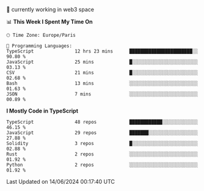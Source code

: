 🔭 currently working in web3 space

<!--START_SECTION:waka-->
📊 **This Week I Spent My Time On** 

```text
🕑︎ Time Zone: Europe/Paris

💬 Programming Languages: 
TypeScript               12 hrs 23 mins      ███████████████████████░░   90.80 % 
JavaScript               25 mins             █░░░░░░░░░░░░░░░░░░░░░░░░   03.13 % 
CSV                      21 mins             █░░░░░░░░░░░░░░░░░░░░░░░░   02.68 % 
Bash                     13 mins             ░░░░░░░░░░░░░░░░░░░░░░░░░   01.63 % 
JSON                     7 mins              ░░░░░░░░░░░░░░░░░░░░░░░░░   00.89 % 
```

**I Mostly Code in TypeScript** 

```text
TypeScript               48 repos            ████████████░░░░░░░░░░░░░   46.15 % 
JavaScript               29 repos            ███████░░░░░░░░░░░░░░░░░░   27.88 % 
Solidity                 3 repos             █░░░░░░░░░░░░░░░░░░░░░░░░   02.88 % 
Rust                     2 repos             ░░░░░░░░░░░░░░░░░░░░░░░░░   01.92 % 
Python                   2 repos             ░░░░░░░░░░░░░░░░░░░░░░░░░   01.92 % 
```




 Last Updated on 14/06/2024 00:17:40 UTC
<!--END_SECTION:waka-->
